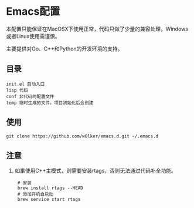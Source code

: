 # Emacs配置
本配置只能保证在MacOSX下使用正常，代码只做了少量的兼容处理，Windows或者Linux使用需谨慎。

主要提供对Go、C++和Python的开发环境的支持。

## 目录
	init.el 启动入口
	lisp 代码
	conf 非代码的配置文件
	temp 临时生成的文件，项目初始化后会创建

## 使用
	git clone https://github.com/w0lker/emacs.d.git ~/.emacs.d

## 注意
1. 如果使用C++主模式，则需要安装rtags，否则无法通过代码补全功能。

		# 安装
		brew install rtags --HEAD
		# 添加开机自启动
		brew service start rtags
	
